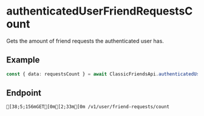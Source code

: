 
# authenticatedUserFriendRequestsCount
Gets the amount of friend requests the authenticated user has.



## Example
```ts copy showLineNumbers
const { data: requestsCount } = await ClassicFriendsApi.authenticatedUserFriendRequestsCount(); 
```



## Endpoint
```ansi
[38;5;156mGET[0m[2;33m[0m /v1/user/friend-requests/count
```
  